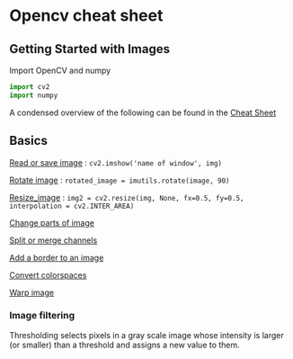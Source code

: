 # Opencv cheat sheet

## Getting Started with Images
Import OpenCV and numpy

```python
import cv2
import numpy
```

A condensed overview of the following can be found in the
[Cheat Sheet](./_pages/opencv-python-examples/OpenCVCheatSheet.pdf)

## Basics

[Read or save image](http://cvdrone.de/_pages/opencv-python-examples/opencv-read-and-save-images/) : ```cv2.imshow('name of window', img)```

[Rotate image](http://cvdrone.de/_pages/opencv-python-examples/opencv-rotate-image/) : ```rotated_image = imutils.rotate(image, 90)```  

[Resize_image](http://cvdrone.de/_pages/opencv-python-examples/opencv-resize-image/) : ```img2 = cv2.resize(img, None, fx=0.5, fy=0.5, interpolation = cv2.INTER_AREA)```

[Change parts of image](http://cvdrone.de/_pages/opencv-python-examples/opencv-change-parts-of-image/)

[Split or merge channels](http://cvdrone.de/_pages/opencv-python-examples/opencv-split-merge-channels/)

[Add a border to an image](http://cvdrone.de/_pages/opencv-python-examples/opencv-add-border/)

[Convert colorspaces](http://cvdrone.de/_pages/opencv-python-examples/opencv-convert-colorspaces/)

[Warp image](http://cvdrone.de/_pages/opencv-python-examples/opencv-warp-image/)

### Image filtering
Thresholding selects pixels in a gray scale image whose intensity is larger (or smaller) than a threshold and assigns a new value to them.
